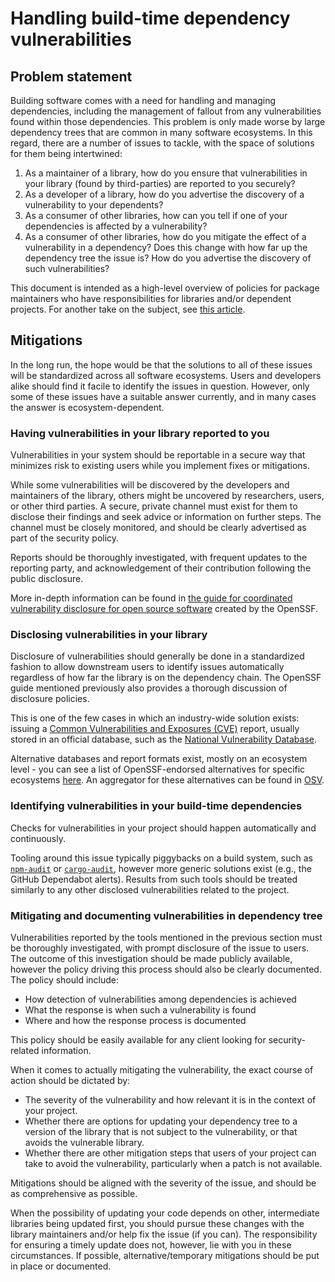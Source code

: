 # Handling build-time dependency vulnerabilities

## Problem statement

Building software comes with a need for handling and managing dependencies,
including the management of fallout from any vulnerabilities found within those
dependencies. This problem is only made worse by large dependency trees that are
common in many software ecosystems. In this regard, there are a number of issues
to tackle, with the space of solutions for them being intertwined:

1. As a maintainer of a library, how do you ensure that vulnerabilities in your
   library (found by third-parties) are reported to you securely?
2. As a developer of a library, how do you advertise the discovery of a
   vulnerability to your dependents?
3. As a consumer of other libraries, how can you tell if one of your
   dependencies is affected by a vulnerability?
4. As a consumer of other libraries, how do you mitigate the effect of a
   vulnerability in a dependency? Does this change with how far up the
   dependency tree the issue is? How do you advertise the discovery of such
   vulnerabilities?

This document is intended as a high-level overview of policies for package
maintainers who have responsibilities for libraries and/or dependent projects.
For another take on the subject, see [this
article](https://cheatsheetseries.owasp.org/cheatsheets/Vulnerable_Dependency_Management_Cheat_Sheet.html).

## Mitigations

In the long run, the hope would be that the solutions to all of these issues
will be standardized across all software ecosystems. Users and developers alike
should find it facile to identify the issues in question. However, only some of
these issues have a suitable answer currently, and in many cases the answer is
ecosystem-dependent.

### Having vulnerabilities in your library reported to you

Vulnerabilities in your system should be reportable in a secure way that
minimizes risk to existing users while you implement fixes or mitigations.

While some vulnerabilities will be discovered by the developers and maintainers
of the library, others might be uncovered by researchers, users, or other third
parties. A secure, private channel must exist for them to disclose their
findings and seek advice or information on further steps. The channel must be
closely monitored, and should be clearly advertised as part of the security
policy.

Reports should be thoroughly investigated, with frequent updates to the
reporting party, and acknowledgement of their contribution following the public
disclosure.

More in-depth information can be found in [the guide for coordinated
vulnerability disclosure for open source
software](https://github.com/ossf/oss-vulnerability-guide) created by the
OpenSSF.

### Disclosing vulnerabilities in your library

Disclosure of vulnerabilities should generally be done in a standardized fashion
to allow downstream users to identify issues automatically regardless of how far
the library is on the dependency chain. The OpenSSF guide mentioned previously
also provides a thorough discussion of disclosure policies.

This is one of the few cases in which an industry-wide solution exists: issuing
a [Common Vulnerabilities and Exposures (CVE)](https://cve.mitre.org/) report,
usually stored in an official database, such as the [National Vulnerability
Database](https://nvd.nist.gov/).

Alternative databases and report formats exist, mostly on an ecosystem level -
you can see a list of OpenSSF-endorsed alternatives for specific ecosystems
[here](https://github.com/ossf/osv-schema). An aggregator for these alternatives
can be found in [OSV](https://osv.dev/).

### Identifying vulnerabilities in your build-time dependencies

Checks for vulnerabilities in your project should happen automatically and
continuously.

Tooling around this issue typically piggybacks on a build system, such as
[`npm-audit`](https://docs.npmjs.com/cli/v8/commands/npm-audit) or
[`cargo-audit`](https://docs.rs/cargo-audit/latest/cargo_audit/index.html),
however more generic solutions exist (e.g., the GitHub Dependabot alerts).
Results from such tools should be treated similarly to any other disclosed
vulnerabilities related to the project.

### Mitigating and documenting vulnerabilities in dependency tree

Vulnerabilities reported by the tools mentioned in the previous section must be
thoroughly investigated, with prompt disclosure of the issue to users. The
outcome of this investigation should be made publicly available, however the
policy driving this process should also be clearly documented. The policy should
include:

- How detection of vulnerabilities among dependencies is achieved
- What the response is when such a vulnerability is found
- Where and how the response process is documented

This policy should be easily available for any client looking for
security-related information.

When it comes to actually mitigating the vulnerability, the exact course of
action should be dictated by:

- The severity of the vulnerability and how relevant it is in the context of
   your project.
- Whether there are options for updating your dependency tree to a version of
   the library that is not subject to the vulnerability, or that avoids the
   vulnerable library.
- Whether there are other mitigation steps that users of your project can take
   to avoid the vulnerability, particularly when a patch is not available.

Mitigations should be aligned with the severity of the issue, and should be as
comprehensive as possible.

When the possibility of updating your code depends on other, intermediate
libraries being updated first, you should pursue these changes with the library
maintainers and/or help fix the issue (if you can). The responsibility for
ensuring a timely update does not, however, lie with you in these circumstances.
If possible, alternative/temporary mitigations should be put in place or
documented.
